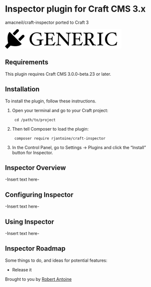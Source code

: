 # Inspector plugin for Craft CMS 3.x

amacneil/craft-inspector ported to Craft 3

![Screenshot](resources/img/plugin-logo.png)

## Requirements

This plugin requires Craft CMS 3.0.0-beta.23 or later.

## Installation

To install the plugin, follow these instructions.

1. Open your terminal and go to your Craft project:

        cd /path/to/project

2. Then tell Composer to load the plugin:

        composer require rjantoine/craft-inspector

3. In the Control Panel, go to Settings → Plugins and click the “Install” button for Inspector.

## Inspector Overview

-Insert text here-

## Configuring Inspector

-Insert text here-

## Using Inspector

-Insert text here-

## Inspector Roadmap

Some things to do, and ideas for potential features:

* Release it

Brought to you by [Robert Antoine](https://musingmonkeys.com/)
